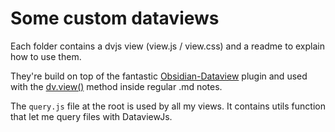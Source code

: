 
# Some custom dataviews

Each folder contains a dvjs view (view.js / view.css) and a readme to explain how to use them.

They're build on top of the fantastic [Obsidian-Dataview](https://github.com/blacksmithgu/obsidian-dataview) plugin and used with the [dv.view()](https://blacksmithgu.github.io/obsidian-dataview/api/code-reference/#dvviewpath-input) method inside regular .md notes.

The `query.js` file at the root is used by all my views. It contains utils function that let me query files with DataviewJs.